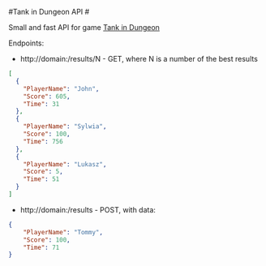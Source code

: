 #Tank in Dungeon API #

Small and fast API for game [Tank in Dungeon](https://github.com/MrJaqbq/LudumDare36)

Endpoints: 
* http://domain:/results/N - GET, where N is a number of the best results
```json
[
  {
    "PlayerName": "John",
    "Score": 605,
    "Time": 31
  },
  {
    "PlayerName": "Sylwia",
    "Score": 100,
    "Time": 756
  },
  {
    "PlayerName": "Lukasz",
    "Score": 5,
    "Time": 51
  }
]
```

* http://domain:/results - POST, with data:

```json
{
    "PlayerName": "Tommy",
    "Score": 100,
    "Time": 71
}
```